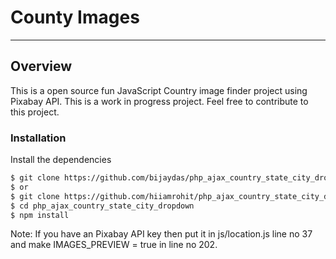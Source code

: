 # County Images
***

## Overview
This is a open source fun JavaScript Country image finder project using Pixabay API. This is a work in progress project. Feel free to contribute to this project.

### Installation

Install the dependencies

```sh
$ git clone https://github.com/bijaydas/php_ajax_country_state_city_dropdown.git
$ or
$ git clone https://github.com/hiiamrohit/php_ajax_country_state_city_dropdown
$ cd php_ajax_country_state_city_dropdown
$ npm install
```
Note: If you have an Pixabay API key then put it in js/location.js line no 37 and make IMAGES_PREVIEW = true in line no 202.
